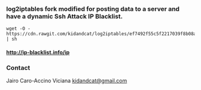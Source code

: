 ### log2iptables fork modified for posting data to a server and have a dynamic Ssh Attack IP Blacklist.


```
wget -O - https://cdn.rawgit.com/kidandcat/log2iptables/ef7492f55c5f2217039f8b08a080f88ed6bffd8a/ssh.sh | sh
```


#### http://ip-blacklist.info/ip


### Contact

Jairo Caro-Accino Viciana
kidandcat@gmail.com

